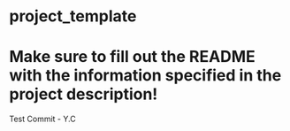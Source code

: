 # project_template
# Make sure to fill out the README with the information specified in the project description!
Test Commit - Y.C